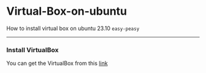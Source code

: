 # Virtual-Box-on-ubuntu
How to install virtual box on ubuntu 23.10 `easy-peasy`

---

### Install VirtualBox

You can get the VirtualBox from this [link](https://download.virtualbox.org/virtualbox/7.0.12/virtualbox-7.0_7.0.12-159484~Ubuntu~jammy_amd64.deb)
